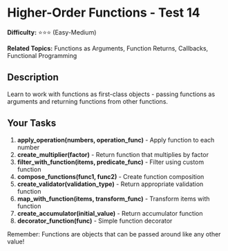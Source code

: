 # Higher-Order Functions - Test 14

**Difficulty:** ⭐⭐⭐ (Easy-Medium)

**Related Topics:** Functions as Arguments, Function Returns, Callbacks, Functional Programming

## Description

Learn to work with functions as first-class objects - passing functions as arguments and returning functions from other functions.

## Your Tasks

1. **apply_operation(numbers, operation_func)** - Apply function to each number
2. **create_multiplier(factor)** - Return function that multiplies by factor
3. **filter_with_function(items, predicate_func)** - Filter using custom function
4. **compose_functions(func1, func2)** - Create function composition
5. **create_validator(validation_type)** - Return appropriate validation function
6. **map_with_function(items, transform_func)** - Transform items with function
7. **create_accumulator(initial_value)** - Return accumulator function
8. **decorator_function(func)** - Simple function decorator

Remember: Functions are objects that can be passed around like any other value!

